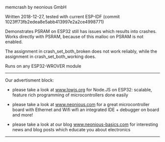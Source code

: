 memcrash by neonious GmbH

Written 2018-12-27,
tested with current ESP-IDF (commit 1023ff73fb2edea8e5abb413997e2a2ce4998771)

Demonstrates PSRAM on ESP32 still has issues which results into crashes.
Works directly with PSRAM, because of this malloc on PSRAM is not enabled.

The assignment in crash_set_both_broken does not work reliably, while
the assignment in crash_set_both_working does.

Runs on any ESP32-WROVER module

********************************************************************************

Our advertisment block:

- please take a look at www.lowjs.org for Node.JS on ESP32:
  scalable, feature rich programming of microcontrollers done easily

- please take a look at www.neonious.com for a great microcontroller board
  with Ethernet and Wifi
  wifi an integrated IDE + debugger on board
  and more!

- please take a look at our blog www.neonious-basics.com for interesting news
  and blog posts which educate you about electronics

********************************************************************************